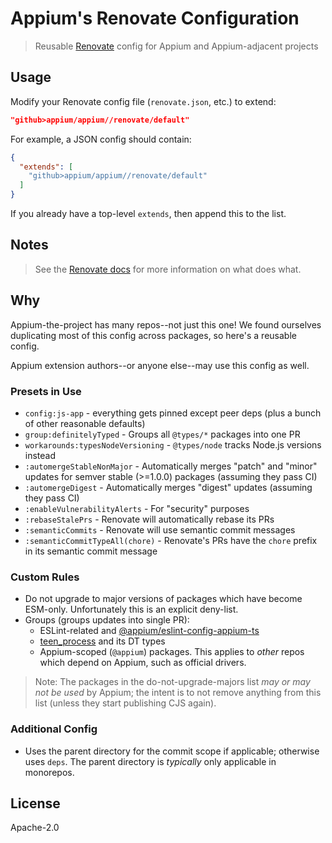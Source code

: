 # Appium's Renovate Configuration

> Reusable [Renovate](https://www.mend.io) config for Appium and Appium-adjacent projects

## Usage

Modify your Renovate config file (`renovate.json`, etc.) to extend:

```json
"github>appium/appium//renovate/default"
```

For example, a JSON config should contain:

```json
{
  "extends": [
    "github>appium/appium//renovate/default"
  ]
}
```

If you already have a top-level `extends`, then append this to the list.

## Notes

> See the [Renovate docs](https://docs.renovatebot.com/) for more information on what does what.

## Why

Appium-the-project has many repos--not just this one!  We found ourselves duplicating most of this config across packages, so here's a reusable config.

Appium extension authors--or anyone else--may use this config as well.

### Presets in Use

- `config:js-app` - everything gets pinned except peer deps (plus a bunch of other reasonable defaults)
- `group:definitelyTyped` - Groups all `@types/*` packages into one PR
- `workarounds:typesNodeVersioning` - `@types/node` tracks Node.js versions instead
- `:automergeStableNonMajor` - Automatically merges "patch" and "minor" updates for semver stable (>=1.0.0) packages (assuming they pass CI)
- `:automergeDigest` - Automatically merges "digest" updates (assuming they pass CI)
- `:enableVulnerabilityAlerts` - For "security" purposes
- `:rebaseStalePrs` - Renovate will automatically rebase its PRs
- `:semanticCommits` - Renovate will use semantic commit messages
- `:semanticCommitTypeAll(chore)` - Renovate's PRs have the `chore` prefix in its semantic commit message

### Custom Rules

- Do not upgrade to major versions of packages which have become ESM-only.  Unfortunately this is an explicit deny-list.
- Groups (groups updates into single PR):
  - ESLint-related and [@appium/eslint-config-appium-ts](https://github.com/appium/appium/tree/master/eslint-config-appium-ts)
  - [teen_process](https://github.com/appium/node-teen_process) and its DT types
  - Appium-scoped (`@appium`) packages. This applies to _other_ repos which depend on Appium, such as official drivers.

> Note: The packages in the do-not-upgrade-majors list _may or may not be used_ by Appium; the intent is to not remove anything from this list (unless they start publishing CJS again).

### Additional Config

- Uses the parent directory for the commit scope if applicable; otherwise uses `deps`. The parent directory is _typically_ only applicable in monorepos.

## License

Apache-2.0
